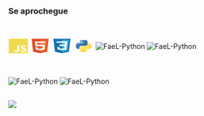 ### Se aprochegue 

<!--
**FaaaaeeeeL/FaaaaeeeeL** is a ✨ _special_ ✨ repository because its `README.md` (this file) appears on your GitHub profile.

Here are some ideas to get you started:


- 🌱 Um dia serei o Hokage DEV...
- ⚡ Fun fact: HAHA ...
-->
##
<div style="display: inline_block"><br>
  <img align="center" alt="FaeL-Js" height="30" width="40" src="https://raw.githubusercontent.com/devicons/devicon/master/icons/javascript/javascript-plain.svg">
  <img align="center" alt="FaeL-HTML" height="30" width="40" src="https://raw.githubusercontent.com/devicons/devicon/master/icons/html5/html5-original.svg">
  <img align="center" alt="FaeL-CSS" height="30" width="40" src="https://raw.githubusercontent.com/devicons/devicon/master/icons/css3/css3-original.svg">
  <img align="center" alt="FaeL-Python" height="30" width="40" src="https://raw.githubusercontent.com/devicons/devicon/master/icons/python/python-original.svg">
  <img align="center" alt="FaeL-Python" height="30" width="40" src="https://cdn.jsdelivr.net/gh/devicons/devicon/icons/c/c-plain.svg">
  <img align="center" alt="FaeL-Python" height="30" width="40" src="https://cdn.jsdelivr.net/gh/devicons/devicon/icons/lua/lua-original-wordmark.svg">
  
  ##
  
  <div style="display: inline_block"><br>
  <img align="center" alt="FaeL-Python" height="30" width="40" src="https://cdn.jsdelivr.net/gh/devicons/devicon/icons/linux/linux-original.svg">
  <img align="center" alt="FaeL-Python" height="30" width="40" src="https://cdn.jsdelivr.net/gh/devicons/devicon/icons/windows8/windows8-original.svg">
  
 ##
 
 <div> 
  <a href="https://github.com/Fael96" target="_blank"><img src="https://img.shields.io/badge/GitHub-100000?style=for-the-badge&logo=github&logoColor=white" target="_blank"></a>
   
  
  

    
  ##
